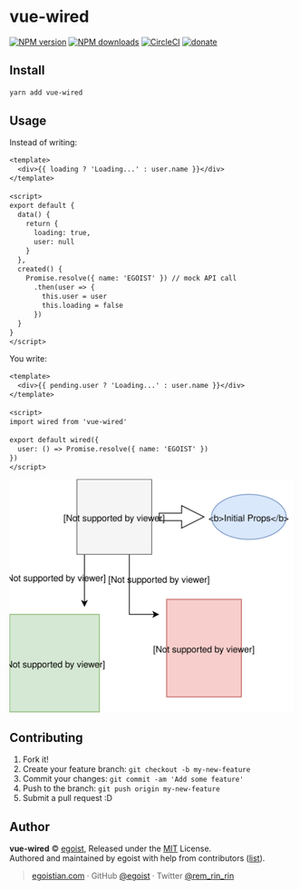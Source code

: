 # vue-wired

[![NPM version](https://img.shields.io/npm/v/vue-wired.svg?style=flat)](https://npmjs.com/package/vue-wired) [![NPM downloads](https://img.shields.io/npm/dm/vue-wired.svg?style=flat)](https://npmjs.com/package/vue-wired) [![CircleCI](https://circleci.com/gh/egoist/vue-wired/tree/master.svg?style=shield)](https://circleci.com/gh/egoist/vue-wired/tree/master)  [![donate](https://img.shields.io/badge/$-donate-ff69b4.svg?maxAge=2592000&style=flat)](https://github.com/egoist/donate)

## Install

```bash
yarn add vue-wired
```

## Usage

Instead of writing:

```vue
<template>
  <div>{{ loading ? 'Loading...' : user.name }}</div>
</template>

<script>
export default {
  data() {
    return {
      loading: true,
      user: null
    }
  },
  created() {
    Promise.resolve({ name: 'EGOIST' }) // mock API call
      .then(user => {
        this.user = user
        this.loading = false
      })
  }
}
</script>
```

You write:

```vue
<template>
  <div>{{ pending.user ? 'Loading...' : user.name }}</div>
</template>

<script>
import wired from 'vue-wired'

export default wired({
  user: () => Promise.resolve({ name: 'EGOIST' })
})
</script>
```

<img src="https://raw.githubusercontent.com/egoist/vue-wired/master/media/wired.svg" width="500" alt="gram" />

## Contributing

1. Fork it!
2. Create your feature branch: `git checkout -b my-new-feature`
3. Commit your changes: `git commit -am 'Add some feature'`
4. Push to the branch: `git push origin my-new-feature`
5. Submit a pull request :D


## Author

**vue-wired** © [egoist](https://github.com/egoist), Released under the [MIT](./LICENSE) License.<br>
Authored and maintained by egoist with help from contributors ([list](https://github.com/egoist/vue-wired/contributors)).

> [egoistian.com](https://egoistian.com) · GitHub [@egoist](https://github.com/egoist) · Twitter [@rem_rin_rin](https://twitter.com/rem_rin_rin)

